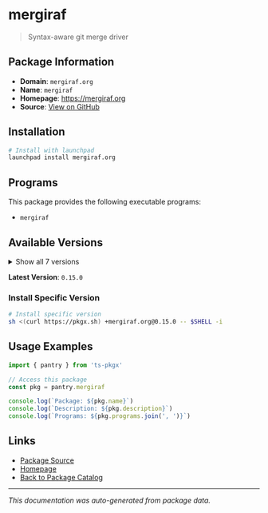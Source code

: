 # mergiraf

> Syntax-aware git merge driver

## Package Information

- **Domain**: `mergiraf.org`
- **Name**: `mergiraf`
- **Homepage**: https://mergiraf.org
- **Source**: [View on GitHub](https://github.com/pkgxdev/pantry/tree/main/projects/mergiraf.org/package.yml)

## Installation

```bash
# Install with launchpad
launchpad install mergiraf.org
```

## Programs

This package provides the following executable programs:

- `mergiraf`

## Available Versions

<details>
<summary>Show all 7 versions</summary>

- `0.15.0`, `0.14.0`, `0.13.0`, `0.12.1`, `0.12.0`
- `0.11.0`, `0.10.0`

</details>

**Latest Version**: `0.15.0`

### Install Specific Version

```bash
# Install specific version
sh <(curl https://pkgx.sh) +mergiraf.org@0.15.0 -- $SHELL -i
```

## Usage Examples

```typescript
import { pantry } from 'ts-pkgx'

// Access this package
const pkg = pantry.mergiraf

console.log(`Package: ${pkg.name}`)
console.log(`Description: ${pkg.description}`)
console.log(`Programs: ${pkg.programs.join(', ')}`)
```

## Links

- [Package Source](https://github.com/pkgxdev/pantry/tree/main/projects/mergiraf.org/package.yml)
- [Homepage](https://mergiraf.org)
- [Back to Package Catalog](../../package-catalog.md)

---

*This documentation was auto-generated from package data.*
